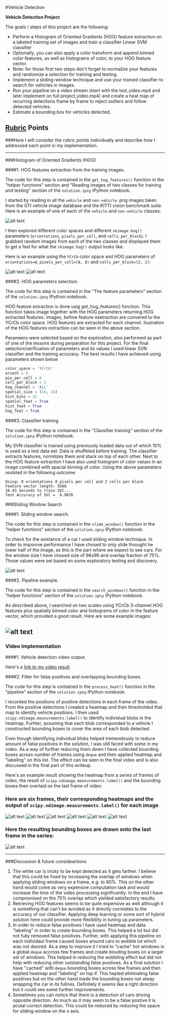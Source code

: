 #Vehicle Detection

**Vehicle Detection Project**

The goals / steps of this project are the following:

* Perform a Histogram of Oriented Gradients (HOG) feature extraction on a labeled training set of images and train a classifier Linear SVM classifier
* Optionally, you can also apply a color transform and append binned color features, as well as histograms of color, to your HOG feature vector. 
* Note: for those first two steps don't forget to normalize your features and randomize a selection for training and testing.
* Implement a sliding-window technique and use your trained classifier to search for vehicles in images.
* Run your pipeline on a video stream (start with the test_video.mp4 and later implement on full project_video.mp4) and create a heat map of recurring detections frame by frame to reject outliers and follow detected vehicles.
* Estimate a bounding box for vehicles detected.

[//]: # (Image References)
[image1]: ./output_images/car_notcar.png
[image2]: ./output_images/HOG_example_car.jpg
[image3]: ./output_images/HOG_example_notcar.jpg
[image4]: ./output_images/sliding_windows.jpg
[image5]: ./output_images/sliding_window.jpg
[image6]: ./output_images/video_frame1.png
[image7]: ./output_images/video_frame2.png
[image8]: ./output_images/video_frame3.png
[image9]: ./output_images/video_frame4.png
[image10]: ./output_images/video_frame5.png
[image11]: ./output_images/video_frame6.png
[image12]: ./output_images/video_final_frame.png
[video1]: ./project_video.mp4

## [Rubric](https://review.udacity.com/#!/rubrics/513/view) Points
###Here I will consider the rubric points individually and describe how I addressed each point in my implementation.  

---
###Histogram of Oriented Gradients (HOG)

####1. HOG features extraction from the training images.

The code for this step is contained in the `get_hog_features()` function in the "helper functions" section and "Reading images of two classes for training and testing" section of the `solution.ipny` IPython notebook.

I started by reading in all the `vehicle` and `non-vehicle` .png images taken from the GTI vehicle image database and the KITTI vision benchmark suite. Here is an example of one of each of the `vehicle` and `non-vehicle` classes:

![alt text][image1]

I then explored different color spaces and different `skimage.hog()` parameters (`orientations`, `pixels_per_cell`, and `cells_per_block`).  I grabbed random images from each of the two classes and displayed them to get a feel for what the `skimage.hog()` output looks like.

Here is an example using the `YCrCb` color space and HOG parameters of `orientations=8`, `pixels_per_cell=(8, 8)` and `cells_per_block=(2, 2)`:


![alt text][image2]
![alt text][image3]

####2. HOG parameters selection.

The code for this step is contained in the "The feature parameters" section of the `solution.ipny` IPython notebook.

HOG feature extraction is done usig get_hog_features() function. This function takes image together with the HOG parameters returning HOG extracted features. Images, before feature exetraction are convered to the YCrCb color space. HOG features are extracted for each channel. Ilustration of the HOG features extraction can be seen in the above section.

Parameers were selected based on the exploration, also performed as part of one of the lessons during perparation for this project. For the final selection/verification of parameters and its values I used linear SVN classifier and the training accuracy. The best results I have achieved using parameters shown below

```python
color_space = 'YCrCb'
orient = 8
pix_per_cell = 8
cell_per_block = 2
hog_channel = 'ALL'
spatial_size = (16, 16)
hist_bins = 32
spatial_feat = True
hist_feat = True
hog_feat = True
```

####3. Classifier training.

The code for this step is contained in the "Classifier training" section of the `solution.ipny` IPython notebook.

My SVN classifier is trained using previously loaded data out of which 10% is used as a test data set. Data is shuffeled before training. The classifier extracts features, normlizes them and stack on top of each other. Next to the HOG feature extraction I have also used histogram of color values in an image combined with spacial binning of color. Using the above parameters reulsted in the following outcome:

```
Using: 8 orientations 8 pixels per cell and 2 cells per block
Feature vector length: 5568
16.43 Seconds to train SVC...
Test Accuracy of SVC =  0.9876
```

###Sliding Window Search

####1. Sliding window search.

The code for this step is contained in the `slide_window()` function in the "helper functions" section of the `solution.ipny` IPython notebook.

To check for the existance of a car I used sliding window technique. In order to imporove performance I have chosed to only slide throught he lower half of the image, as this is the part where we expect to see cars. For the window size I have chosed size of 96x96 and overlap fraction of 75%. Those values were set based on some exploratory testing and discovery.

![alt text][image4]

####2. Pipeline example.

The code for this step is contained in the `search_windows()` function in the "helper functions" section of the `solution.ipny` IPython notebook.

As described above, I searched on two scales using YCrCb 3-channel HOG features plus spatially binned color and histograms of color in the feature vector, which provided a good result. Here are some example images:

![alt text][image5]
---

### Video Implementation

####1. Vehicle detection video output.

Here's a [link to my video result](https://www.dropbox.com/s/5ksq88r2gncd2j8/result_project_video.mp4?dl=0)


####2. Filter for false positives and overlapping bounding boxes.

The code for this step is contained in the `process_heat()` function in the "pipeline" section of the `solution.ipny` IPython notebook.

I recorded the positions of positive detections in each frame of the video.  From the positive detections I created a heatmap and then thresholded that map to identify vehicle positions.  I then used `scipy.ndimage.measurements.label()` to identify individual blobs in the heatmap. Furhter, assuming that each blob corresponded to a vehicle I constructed bounding boxes to cover the area of each blob detected.

Even though identifying individual blobs helped tremendously to reduce amount of false positives in the solution, I was still faced with some in my video. As a way of further reducing them down I have collected bounding boxes across number of frames using `deque` and then applied heatmap and "labeling" on this list. The effect can be seen in the final video and is also discussed in the final part of this writeup.

Here's an example result showing the heatmap from a series of frames of video, the result of `scipy.ndimage.measurements.label()` and the bounding boxes then overlaid on the last frame of video:

### Here are six frames, their corresponding heatmaps and the output of `scipy.ndimage.measurements.label()` for each image

![alt text][image6]
![alt text][image7]
![alt text][image8]
![alt text][image9]
![alt text][image10]
![alt text][image11]

### Here the resulting bounding boxes are drawn onto the last frame in the series:
![alt text][image12]



---

###Discussion & future consideartions

1. The white car is tricky to be kept detected as it gets farther. I believe that this could be fixed by increasing the overlap of windows when applying sliding windows on a frame, e.g. to 90%. This on the other hand would come as very expensive computation task and would increase the time of the video processing significantly. In the end I have compromised on the 75% overlap which yielded satisfactory results.
2. Retrieving HOG features seems to be quite expensive as well although it is something that can't be avoided as it directly correlates to the accuracy of our classifier. Applying deep learning or some sort of hybrid solution here could provide more flexibility in tuning up parameters.
3. In order to reduce false positives I have used heatmap and data "labeling" in order to create bounding boxes. This helped a lot but did not fully removed false positives. Further, with applying this pipeline on each individaul frame caused boxes around cars to wobble lot which was not desired. As a step to improve it I tried to "cache" hot windows in a global `deque` accross few frames and create bouding boxes on a larger set of windows. This helped in reducing the wobbling effect but did not help with reducing other outstanding false positives. As a final solution I have "cached" with `deque` bounding boxes across few frames and then applied heatmap and "labeling" on top if. This hepled eliminating false positives but on the other hand made the bounding boxes not alway wrapping the car in its fullnes. Definitely it seems like a right direction but it could see some further improvements.
4. Sometimes you can notice that there is a detection of cars driving opposite direction. As much as it may seem to be a false postive it is acutal correct detection. This could be reduced by reducing the space for sliding window on the x axis.
